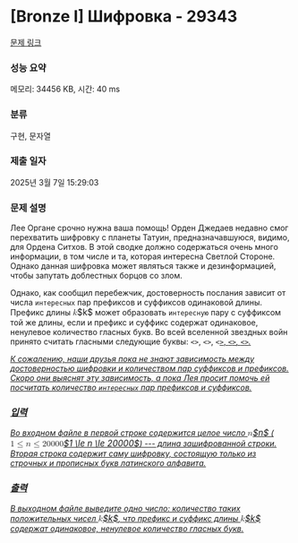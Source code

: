 # [Bronze I] Шифровка - 29343 

[문제 링크](https://www.acmicpc.net/problem/29343) 

### 성능 요약

메모리: 34456 KB, 시간: 40 ms

### 분류

구현, 문자열

### 제출 일자

2025년 3월 7일 15:29:03

### 문제 설명

<p>Лее Органе срочно нужна ваша помощь! Орден Джедаев недавно смог перехватить шифровку с планеты Татуин, предназначавшуюся, видимо, для Ордена Ситхов. В этой сводке должно содержаться очень много информации, в том числе и та, которая интересна Светлой Стороне. Однако данная шифровка может являться также и дезинформацией, чтобы запутать доблестных борцов со злом.</p>

<p>Однако, как сообщил перебежчик, достоверность послания зависит от числа <code>интересных</code> пар префиксов и суффиксов одинаковой длины. Префикс длины <mjx-container class="MathJax" jax="CHTML" style="font-size: 109%; position: relative;"><mjx-math class="MJX-TEX" aria-hidden="true"><mjx-mi class="mjx-i"><mjx-c class="mjx-c1D458 TEX-I"></mjx-c></mjx-mi></mjx-math><mjx-assistive-mml unselectable="on" display="inline"><math xmlns="http://www.w3.org/1998/Math/MathML"><mi>k</mi></math></mjx-assistive-mml><span aria-hidden="true" class="no-mathjax mjx-copytext">$k$</span></mjx-container> может образовать <code>интересную</code> пару с суффиксом той же длины, если и префикс и суффикс содержат одинаковое, ненулевое количество гласных букв. Во всей вселенной звездных войн принято считать гласными следующие буквы: <code><<a>></code>, <code><<o>></code>, <code><<u>></code>, <code><<i>></code>, <code><<e>></code>.</p>

<p>К сожалению, наши друзья пока не знают зависимость между достоверностью шифровки и количеством пар суффиксов и префиксов. Скоро они выяснят эту зависимость, а пока Лея просит помочь ей посчитать количество <code>интересных</code> пар префиксов и суффиксов.</p>

### 입력 

 <p>Во входном файле в первой строке содержится целое число <mjx-container class="MathJax" jax="CHTML" style="font-size: 109%; position: relative;"><mjx-math class="MJX-TEX" aria-hidden="true"><mjx-mi class="mjx-i"><mjx-c class="mjx-c1D45B TEX-I"></mjx-c></mjx-mi></mjx-math><mjx-assistive-mml unselectable="on" display="inline"><math xmlns="http://www.w3.org/1998/Math/MathML"><mi>n</mi></math></mjx-assistive-mml><span aria-hidden="true" class="no-mathjax mjx-copytext">$n$</span></mjx-container> (<mjx-container class="MathJax" jax="CHTML" style="font-size: 109%; position: relative;"><mjx-math class="MJX-TEX" aria-hidden="true"><mjx-mn class="mjx-n"><mjx-c class="mjx-c31"></mjx-c></mjx-mn><mjx-mo class="mjx-n" space="4"><mjx-c class="mjx-c2264"></mjx-c></mjx-mo><mjx-mi class="mjx-i" space="4"><mjx-c class="mjx-c1D45B TEX-I"></mjx-c></mjx-mi><mjx-mo class="mjx-n" space="4"><mjx-c class="mjx-c2264"></mjx-c></mjx-mo><mjx-mn class="mjx-n" space="4"><mjx-c class="mjx-c32"></mjx-c><mjx-c class="mjx-c30"></mjx-c><mjx-c class="mjx-c30"></mjx-c><mjx-c class="mjx-c30"></mjx-c><mjx-c class="mjx-c30"></mjx-c></mjx-mn></mjx-math><mjx-assistive-mml unselectable="on" display="inline"><math xmlns="http://www.w3.org/1998/Math/MathML"><mn>1</mn><mo>≤</mo><mi>n</mi><mo>≤</mo><mn>20000</mn></math></mjx-assistive-mml><span aria-hidden="true" class="no-mathjax mjx-copytext">$1 \le n \le 20000$</span></mjx-container>) --- длина зашифрованной строки. Вторая строка содержит саму шифровку, состоящую только из строчных и прописных букв латинского алфавита.</p>

### 출력 

 <p>В выходном файле выведите одно число: количество таких положительных чисел <mjx-container class="MathJax" jax="CHTML" style="font-size: 109%; position: relative;"><mjx-math class="MJX-TEX" aria-hidden="true"><mjx-mi class="mjx-i"><mjx-c class="mjx-c1D458 TEX-I"></mjx-c></mjx-mi></mjx-math><mjx-assistive-mml unselectable="on" display="inline"><math xmlns="http://www.w3.org/1998/Math/MathML"><mi>k</mi></math></mjx-assistive-mml><span aria-hidden="true" class="no-mathjax mjx-copytext">$k$</span></mjx-container>, что префикс и суффикс длины <mjx-container class="MathJax" jax="CHTML" style="font-size: 109%; position: relative;"><mjx-math class="MJX-TEX" aria-hidden="true"><mjx-mi class="mjx-i"><mjx-c class="mjx-c1D458 TEX-I"></mjx-c></mjx-mi></mjx-math><mjx-assistive-mml unselectable="on" display="inline"><math xmlns="http://www.w3.org/1998/Math/MathML"><mi>k</mi></math></mjx-assistive-mml><span aria-hidden="true" class="no-mathjax mjx-copytext">$k$</span></mjx-container> содержат одинаковое, ненулевое количество гласных букв.</p>

